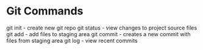 # Git Commands

git init - create new git repo
git status - view changes to project source files
git add - add files to staging area
git commit - creates a new commit with files from staging area
git log - view recent commits